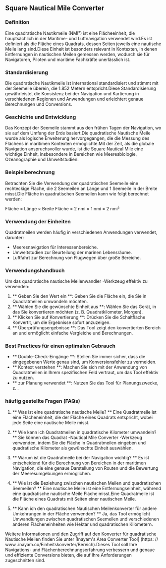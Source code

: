 ## Square Nautical Mile Converter

### Definition
Eine quadratische Nautikmeile (NMI²) ist eine Flächeeinheit, die hauptsächlich in der Maritime- und Luftnavigation verwendet wird.Es ist definiert als die Fläche eines Quadrats, dessen Seiten jeweils eine nautische Meile lang sind.Diese Einheit ist besonders relevant in Kontexten, in denen Entfernungen in nautischen Meilen gemessen werden, wodurch sie für Navigatoren, Piloten und maritime Fachkräfte unerlässlich ist.

### Standardisierung
Die quadratische Nautikmeile ist international standardisiert und stimmt mit der Seemeile überein, die 1.852 Metern entspricht.Diese Standardisierung gewährleistet die Konsistenz bei der Navigation und Kartierung in verschiedenen Regionen und Anwendungen und erleichtert genaue Berechnungen und Conversions.

### Geschichte und Entwicklung
Das Konzept der Seemeile stammt aus den frühen Tagen der Navigation, wo sie auf dem Umfang der Erde basiert.Die quadratische Nautische Meile wurde als logische Erweiterung hervorgegangen, die die Messung des Flächens in maritimen Kontexten ermöglichte.Mit der Zeit, als die globale Navigation anspruchsvoller wurde, ist die Square Nautical Mile eine wichtige Einheit, insbesondere in Bereichen wie Meeresbiologie, Ozeanographie und Umweltstudien.

### Beispielberechnung
Betrachten Sie die Verwendung der quadratischen Seemeile eine rechteckige Fläche, die 2 Seemeilen an Länge und 1 Seemeile in der Breite misst.Die Fläche in quadratischen Seemeilen kann wie folgt berechnet werden:

Fläche = Länge × Breite
Fläche = 2 nmi × 1 nmi = 2 nmi²

### Verwendung der Einheiten
Quadratmeilen werden häufig in verschiedenen Anwendungen verwendet, darunter:
- Meeresnavigation für Interessenbereiche.
- Umweltstudien zur Beurteilung der marinen Lebensräume.
- Luftfahrt zur Berechnung von Flugwegen über große Bereiche.

### Verwendungshandbuch
Um das quadratische nautische Meilenwandler -Werkzeug effektiv zu verwenden:
1. ** Geben Sie den Wert ein **: Geben Sie die Fläche ein, die Sie in Quadratmeilen umwandeln möchten.
2. ** Wählen Sie die gewünschte Einheit aus **: Wählen Sie das Gerät, in das Sie konvertieren möchten (z. B. Quadratkilometer, Morgen).
3. ** Klicken Sie auf Konvertierung **: Drücken Sie die Schaltfläche Konvertit, um die Ergebnisse sofort anzuzeigen.
4. ** Überprüfungsergebnisse **: Das Tool zeigt den konvertierten Bereich an und ermöglicht einfache Vergleiche und Berechnungen.

### Best Practices für einen optimalen Gebrauch
- ** Double-Check-Eingänge **: Stellen Sie immer sicher, dass die eingegebenen Werte genau sind, um Konversionsfehler zu vermeiden.
- ** Kontext verstehen **: Machen Sie sich mit der Anwendung von Quadratmeilen in Ihrem spezifischen Feld vertraut, um das Tool effektiv zu nutzen.
- ** zur Planung verwendet **: Nutzen Sie das Tool für Planungszwecke, z.
.

### häufig gestellte Fragen (FAQs)

1. ** Was ist eine quadratische nautische Meile? **
Eine Quadratmeile ist eine Flächeneinheit, die der Fläche eines Quadrats entspricht, wobei jede Seite eine nautische Meile misst.

2. ** Wie kann ich Quadratmeilen in quadratische Kilometer umwandeln? **
Sie können das Quadrat -Nautical Mile Converter -Werkzeug verwenden, indem Sie die Fläche in Quadratmeilen eingeben und quadratische Kilometer als gewünschte Einheit auswählen.

3. ** Warum ist die Quadratmeile bei der Navigation wichtig? **
Es ist entscheidend für die Berechnung von Bereichen in der maritimen Navigation, die eine genaue Darstellung von Routen und die Bewertung der Meeresumgebungen ermöglichen.

4. ** Wie ist die Beziehung zwischen nautischen Meilen und quadratischen Seemeilen? **
Eine nautische Meile ist eine Entfernungseinheit, während eine quadratische nautische Meile Fläche misst.Eine Quadratmeile ist die Fläche eines Quadrats mit Seiten einer nautischen Meile.

5. ** Kann ich den quadratischen Nautischen Meilenkonverter für andere Umkehrungen in der Fläche verwenden? **
Ja, das Tool ermöglicht Umwandlungen zwischen quadratischen Seemeilen und verschiedenen anderen Flächeneinheiten wie Hektar und quadratischen Kilometern.

Weitere Informationen und den Zugriff auf den Konverter für quadratische Nautische Meilen finden Sie unter [Inayam's Area Converter Tool] (https: // www .inayam.co/Einheitskonverter/Bereich).Dieses Tool soll Ihre Navigations- und Flächenberechnungserfahrung verbessern und genaue und effiziente Conversions bieten, die auf Ihre Anforderungen zugeschnitten sind.